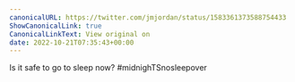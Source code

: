 ```yaml
---
canonicalURL: https://twitter.com/jmjordan/status/1583361373588754433
ShowCanonicalLink: true
CanonicalLinkText: View original on
date: 2022-10-21T07:35:43+00:00
---
```

Is it safe to go to sleep now? #midnighTSnosleepover